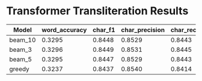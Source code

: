 # Transformer Transliteration Results

| Model | word_accuracy | char_f1 | char_precision | char_recall | mean_edit_distance | mrr | top5_accuracy | top10_accuracy | n_samples |
|---|---|---|---|---|---|---|---|---|---|
| beam_10 | 0.3295 | 0.8448 | 0.8529 | 0.8443 | 1.34 | 0.4654 | 0.6507 | 0.7476 | 9991 |
| beam_3 | 0.3296 | 0.8449 | 0.8531 | 0.8445 | 1.34 | 0.4318 | 0.5608 | 0.5608 | 9991 |
| beam_5 | 0.3295 | 0.8447 | 0.8529 | 0.8443 | 1.34 | 0.4533 | 0.6547 | 0.6547 | 9991 |
| greedy | 0.3237 | 0.8437 | 0.8540 | 0.8414 | 1.35 | 0.0000 | 0.0000 | 0.0000 | 9991 |